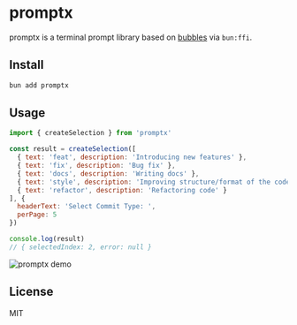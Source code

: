 # promptx

promptx is a terminal prompt library based on [bubbles](https://github.com/mritd/bubbles) via `bun:ffi`.

## Install

```bash
bun add promptx
```

## Usage

```js
import { createSelection } from 'promptx'

const result = createSelection([
  { text: 'feat', description: 'Introducing new features' },
  { text: 'fix', description: 'Bug fix' },
  { text: 'docs', description: 'Writing docs' },
  { text: 'style', description: 'Improving structure/format of the code' },
  { text: 'refactor', description: 'Refactoring code' }
], {
  headerText: 'Select Commit Type: ',
  perPage: 5
})

console.log(result)
// { selectedIndex: 2, error: null }
```

<img src="https://i.imgur.com/yt14nS4.gif" alt="promptx demo" />

## License

MIT
